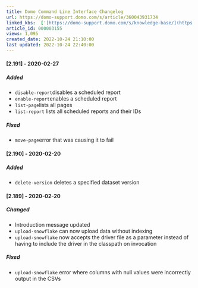 ```yaml
---
title: Domo Command Line Interface Changelog
url: https://domo-support.domo.com/s/article/360043931734
linked_kbs:  ['[https://domo-support.domo.com/s/knowledge-base/](https://domo-support.domo.com/s/knowledge-base/)', '[https://domo-support.domo.com/s/](https://domo-support.domo.com/s/)', '[https://domo-support.domo.com/s/topic/0TO5w000000ZammGAC](https://domo-support.domo.com/s/topic/0TO5w000000ZammGAC)', '[https://domo-support.domo.com/s/topic/0TO5w000000ZanzGAC](https://domo-support.domo.com/s/topic/0TO5w000000ZanzGAC)', '[https://domo-support.domo.com/s/article/360043931734](https://domo-support.domo.com/s/article/360043931734)', '[https://domo-support.domo.com/s/topic/0TO5w000000ZanzGAC/other-connection-methods](https://domo-support.domo.com/s/topic/0TO5w000000ZanzGAC/other-connection-methods)', '[https://domo-support.domo.com/s/article/360043429933](https://domo-support.domo.com/s/article/360043429933)', '[https://domo-support.domo.com/s/article/360043429953](https://domo-support.domo.com/s/article/360043429953)', '[https://domo-support.domo.com/s/article/360042925494](https://domo-support.domo.com/s/article/360042925494)', '[https://domo-support.domo.com/s/article/360043429913](https://domo-support.domo.com/s/article/360043429913)', '[https://domo-support.domo.com/s/article/4408174643607](https://domo-support.domo.com/s/article/4408174643607)', '[https://domo-support.domo.com/s/login/](https://domo-support.domo.com/s/login/)']
article_id: 000003155
views: 1,095
created_date: 2022-10-24 21:10:00
last updated: 2022-10-24 22:40:00
---
```




#### [2.191] - 2020-02-27


##### Added


* `disable-report`disables a scheduled report
* `enable-report`enables a scheduled report
* `list-page`lists all pages
* `list-report` lists all scheduled reports and their IDs


##### Fixed


* `move-page`error that was causing it to fail


#### [2.190] - 2020-02-20


##### Added


* `delete-version` deletes a specified dataset version


#### [2.189] - 2020-02-20


##### Changed


* Introduction message updated
* `upload-snowflake` can now upload data without indexing
* `upload-snowflake` now accepts the driver file as a parameter instead of having to include the driver in the classpath on invocation


##### Fixed


* `upload-snowflake` error where columns with null values were incorrectly output in the CSVs
